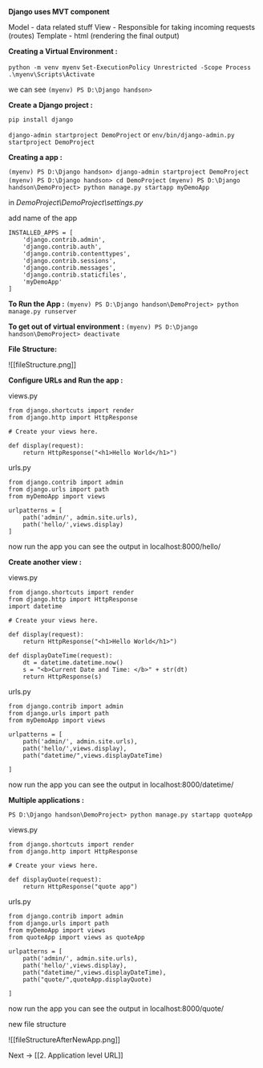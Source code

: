 
**Django uses MVT component**

Model - data related stuff
View - Responsible for taking incoming requests (routes)
Template - html (rendering the final output)

**Creating a Virtual Environment :**

`python -m venv myenv`
`Set-ExecutionPolicy Unrestricted -Scope Process`
`.\myenv\Scripts\Activate`

we can see `(myenv) PS D:\Django handson>`

**Create a Django project :**

`pip install django`

`django-admin startproject DemoProject` or 
`env/bin/django-admin.py startproject DemoProject`

**Creating a app :**

`(myenv) PS D:\Django handson> django-admin startproject DemoProject`
`(myenv) PS D:\Django handson> cd DemoProject`
`(myenv) PS D:\Django handson\DemoProject> python manage.py startapp myDemoApp`

in *DemoProject\DemoProject\settings.py*

add name of the app

```
INSTALLED_APPS = [
    'django.contrib.admin',
    'django.contrib.auth',
    'django.contrib.contenttypes',
    'django.contrib.sessions',
    'django.contrib.messages',
    'django.contrib.staticfiles',
    'myDemoApp'
]
```

**To Run the App :**
`(myenv) PS D:\Django handson\DemoProject> python manage.py runserver`

**To get out of virtual environment :**
`(myenv) PS D:\Django handson\DemoProject> deactivate`

**File Structure:**

![[fileStructure.png]]

**Configure URLs and Run the app :** 

views.py
```
from django.shortcuts import render
from django.http import HttpResponse

# Create your views here.

def display(request):
    return HttpResponse("<h1>Hello World</h1>")
```

urls.py
```
from django.contrib import admin
from django.urls import path
from myDemoApp import views

urlpatterns = [
    path('admin/', admin.site.urls),
    path('hello/',views.display)
]
```

now run the app 
you can see the output in localhost:8000/hello/ 

**Create another view :**

views.py
```
from django.shortcuts import render
from django.http import HttpResponse
import datetime

# Create your views here.

def display(request):
    return HttpResponse("<h1>Hello World</h1>")

def displayDateTime(request):
    dt = datetime.datetime.now()
    s = "<b>Current Date and Time: </b>" + str(dt)
    return HttpResponse(s)
```

urls.py
```
from django.contrib import admin
from django.urls import path
from myDemoApp import views

urlpatterns = [
    path('admin/', admin.site.urls),
    path('hello/',views.display),
    path("datetime/",views.displayDateTime)

]
```

now run the app
you can see the output in localhost:8000/datetime/

**Multiple applications :**

`PS D:\Django handson\DemoProject> python manage.py startapp quoteApp`

views.py
```
from django.shortcuts import render
from django.http import HttpResponse

# Create your views here.

def displayQuote(request):
    return HttpResponse("quote app")
```

urls.py
```
from django.contrib import admin
from django.urls import path
from myDemoApp import views
from quoteApp import views as quoteApp

urlpatterns = [
    path('admin/', admin.site.urls),
    path('hello/',views.display),
    path("datetime/",views.displayDateTime),
    path("quote/",quoteApp.displayQuote)

]
```

now run the app
you can see the output in localhost:8000/quote/

new file structure

![[fileStructureAfterNewApp.png]]

Next -> [[2. Application level URL]]